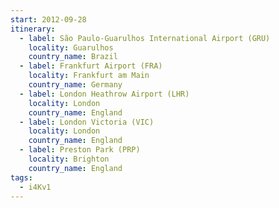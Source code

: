 ```yaml
---
start: 2012-09-28
itinerary:
  - label: São Paulo-Guarulhos International Airport (GRU)
    locality: Guarulhos
    country_name: Brazil
  - label: Frankfurt Airport (FRA)
    locality: Frankfurt am Main
    country_name: Germany
  - label: London Heathrow Airport (LHR)
    locality: London
    country_name: England
  - label: London Victoria (VIC)
    locality: London
    country_name: England
  - label: Preston Park (PRP)
    locality: Brighton
    country_name: England
tags:
  - i4Kv1
---
```


